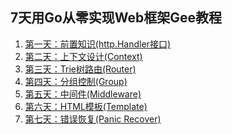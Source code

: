 7天用Go从零实现Web框架Gee教程
--

1. [第一天：前置知识(http.Handler接口)](https://geektutu.com/post/gee-day1.html)
2. [第二天：上下文设计(Context)](https://geektutu.com/post/gee-day2.html)
3. [第三天：Trie树路由(Router)]()
4. [第四天：分组控制(Group)]()
5. [第五天：中间件(Middleware)]()
6. [第六天：HTML模板(Template)]()
7. [第七天：错误恢复(Panic Recover)]()

